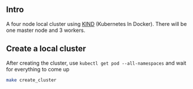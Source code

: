 ## Intro

A four node local cluster using [KIND](https://kind.sigs.k8s.io/) (Kubernetes In Docker). There will be one master node and 3 workers.

## Create a local cluster

After creating the cluster, use `kubectl get pod --all-namespaces` and wait for everything to come up

```bash
make create_cluster
```
